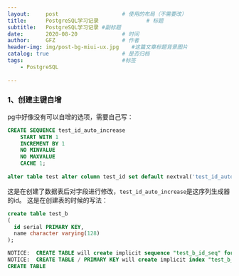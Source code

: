 ```yaml
---
layout:     post                    # 使用的布局（不需要改）
title:      PostgreSQL学习记录               # 标题 
subtitle:   PostgreSQL学习记录 #副标题
date:       2020-08-20              # 时间
author:     GFZ                     # 作者
header-img: img/post-bg-miui-ux.jpg    #这篇文章标题背景图片
catalog: true                       # 是否归档
tags:                               #标签
    - PostgreSQL   
    
---   
```

### 1、创建主键自增
pg中好像没有可以自增的选项，需要自己写：
```sql
CREATE SEQUENCE test_id_auto_increase
    START WITH 1
    INCREMENT BY 1
    NO MINVALUE
    NO MAXVALUE
    CACHE 1;
    
alter table test alter column test_id set default nextval('test_id_auto_increase');
```
这是在创建了数据表后对字段进行修改，`test_id_auto_increase`是这序列生成器的id。
这是在创建表的时候的写法：
```sql
create table test_b
(
  id serial PRIMARY KEY,
  name character varying(128)
); 

NOTICE:  CREATE TABLE will create implicit sequence "test_b_id_seq" for serial column "test_b.id"
NOTICE:  CREATE TABLE / PRIMARY KEY will create implicit index "test_b_pkey" for table "test_b"
CREATE TABLE
```
